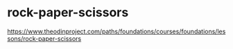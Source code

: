 # rock-paper-scissors
https://www.theodinproject.com/paths/foundations/courses/foundations/lessons/rock-paper-scissors
